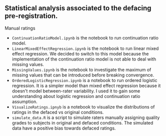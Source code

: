 ## Statistical analysis associated to the defacing pre-registration.

Manual ratings
- `ContinuationRatioModel.ipynb` is the notebook to run continuation ratio model.
- `LinearMixedEffectRegression.ipynb` is the notebook to run linear mixed effect regression. We decided to switch to this model because the implementation of the continuation ratio model is not able to deal with missing values. 
- `MissingValues.ipynb` is the notebook to investigate the maximum of missing values that can be introduced before breaking convergence.
- `OrderedLogisticRegression.ipynb` is a notebook to run ordered logistic regression. It is a simpler model than mixed effect regression because it doesn't model between-rater variability. I used it to gain some understanding about logistic regression and continuation ratio assumption.
- `VisualizeRatings.ipnyb` is a notebook to visualize the distributions of ratings in the defaced vs original conditions. 
- `simulate_data.R` is a script to simulate raters manually assigning quality grades to subjects in original and defaced conditions. The simulated data have a positive bias towards defaced ratings.

